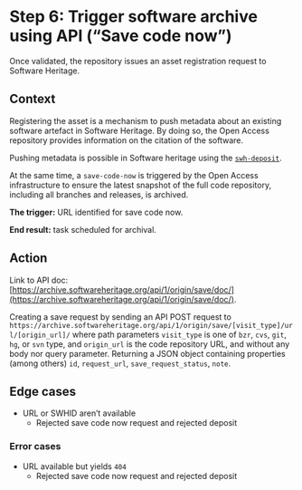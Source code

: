 # Step 6: Trigger software archive using API (“Save code now”)

Once validated, the repository issues an asset registration request to Software Heritage.

## Context

Registering the asset is a mechanism to push metadata about an existing software artefact in Software Heritage. By doing so, the Open Access repository provides information on the citation of the software.

Pushing metadata is possible in Software heritage using the [`swh-deposit`](https://docs.softwareheritage.org/devel/swh-deposit/index.html).

At the same time, a `save-code-now` is triggered by the Open Access infrastructure to ensure the latest snapshot of the full code repository, including all branches and releases, is archived.

**The trigger:** URL identified for save code now.

**End result:** task scheduled for archival.

## Action 

Link to API doc: [https://archive.softwareheritage.org/api/1/origin/save/doc/](https://archive.softwareheritage.org/api/1/origin/save/doc/).

Creating a save request by sending an API POST request to `https://archive.softwareheritage.org/api/1/origin/save/[visit_type]/url/[origin_url]/` where path parameters `visit_type` is one of `bzr`, `cvs`, `git`, `hg`, or `svn` type, and `origin_url` is the code repository URL, and without any body nor query parameter. Returning a JSON object containing properties (among others) `id`, `request_url`, `save_request_status`, `note`.

## Edge cases

* URL or SWHID aren’t available
    * Rejected save code now request and rejected deposit

### Error cases

* URL available but yields `404`
    * Rejected save code now request and rejected deposit
